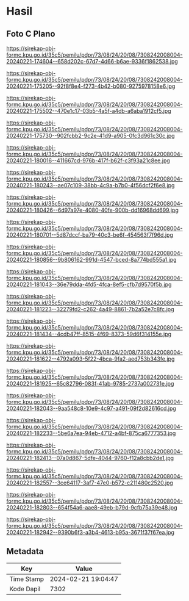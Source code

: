 # Hasil

## Foto C Plano

https://sirekap-obj-formc.kpu.go.id/35c5/pemilu/pdpr/73/08/24/20/08/7308242008004-20240221-174604--658d202c-67d7-4d66-b6ae-9336f1862538.jpg

https://sirekap-obj-formc.kpu.go.id/35c5/pemilu/pdpr/73/08/24/20/08/7308242008004-20240221-175205--92f8f8e4-f273-4b42-b080-9275978158e6.jpg

https://sirekap-obj-formc.kpu.go.id/35c5/pemilu/pdpr/73/08/24/20/08/7308242008004-20240221-175502--470e1c17-03b5-4a5f-a4db-a6aba1912cf5.jpg

https://sirekap-obj-formc.kpu.go.id/35c5/pemilu/pdpr/73/08/24/20/08/7308242008004-20240221-175730--902fcbb2-9c2e-41d9-a905-0fc3d961c30c.jpg

https://sirekap-obj-formc.kpu.go.id/35c5/pemilu/pdpr/73/08/24/20/08/7308242008004-20240221-180016--411667cd-976b-417f-b62f-c3f93a21c8ee.jpg

https://sirekap-obj-formc.kpu.go.id/35c5/pemilu/pdpr/73/08/24/20/08/7308242008004-20240221-180243--ae07c109-38bb-4c9a-b7b0-4f56dcf2f6e8.jpg

https://sirekap-obj-formc.kpu.go.id/35c5/pemilu/pdpr/73/08/24/20/08/7308242008004-20240221-180426--6d97a97e-4080-40fe-900b-dd16968dd699.jpg

https://sirekap-obj-formc.kpu.go.id/35c5/pemilu/pdpr/73/08/24/20/08/7308242008004-20240221-180701--5d87dccf-ba79-40c3-be6f-454563f7f96d.jpg

https://sirekap-obj-formc.kpu.go.id/35c5/pemilu/pdpr/73/08/24/20/08/7308242008004-20240221-180856--9b806162-991d-4547-bced-8a774bd555a1.jpg

https://sirekap-obj-formc.kpu.go.id/35c5/pemilu/pdpr/73/08/24/20/08/7308242008004-20240221-181043--36e79dda-4fd5-4fca-8ef5-cfb7d9570f5b.jpg

https://sirekap-obj-formc.kpu.go.id/35c5/pemilu/pdpr/73/08/24/20/08/7308242008004-20240221-181223--32279fd2-c262-4a49-8861-7b2a52e7c8fc.jpg

https://sirekap-obj-formc.kpu.go.id/35c5/pemilu/pdpr/73/08/24/20/08/7308242008004-20240221-181434--4cdb47ff-8515-4f69-8373-59d6f314155e.jpg

https://sirekap-obj-formc.kpu.go.id/35c5/pemilu/pdpr/73/08/24/20/08/7308242008004-20240221-181622--4792a093-5f22-4bca-9fa2-aed753b343fe.jpg

https://sirekap-obj-formc.kpu.go.id/35c5/pemilu/pdpr/73/08/24/20/08/7308242008004-20240221-181925--65c82796-083f-41ab-9785-2737a002731e.jpg

https://sirekap-obj-formc.kpu.go.id/35c5/pemilu/pdpr/73/08/24/20/08/7308242008004-20240221-182043--9aa548c8-10e9-4c97-a491-09f2d82616cd.jpg

https://sirekap-obj-formc.kpu.go.id/35c5/pemilu/pdpr/73/08/24/20/08/7308242008004-20240221-182233--5be6a7ea-94eb-4712-a4bf-875ca6777353.jpg

https://sirekap-obj-formc.kpu.go.id/35c5/pemilu/pdpr/73/08/24/20/08/7308242008004-20240221-182413--07a0d867-5dfe-4044-9760-f12a8cbb2de1.jpg

https://sirekap-obj-formc.kpu.go.id/35c5/pemilu/pdpr/73/08/24/20/08/7308242008004-20240221-182557--3ce64117-3af7-47e0-b572-c211480c2520.jpg

https://sirekap-obj-formc.kpu.go.id/35c5/pemilu/pdpr/73/08/24/20/08/7308242008004-20240221-182803--654f54a6-aae8-49eb-b79d-9cfb75a39e48.jpg

https://sirekap-obj-formc.kpu.go.id/35c5/pemilu/pdpr/73/08/24/20/08/7308242008004-20240221-182942--9390b6f3-a3b4-4613-b95a-3671f37f67ea.jpg


## Metadata

| Key        | Value               |
| ---------- | ------------------- |
| Time Stamp | 2024-02-21 19:04:47 |
| Kode Dapil | 7302                |



